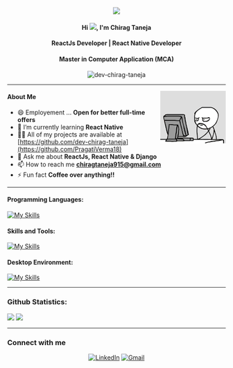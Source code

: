 <div align="center">
<img src="https://user-images.githubusercontent.com/42115530/92640221-9728ca00-f2fa-11ea-8994-c72b26e937de.gif" align="center"/>
</div>

<h4 align="center">Hi <img src="https://raw.githubusercontent.com/iampavangandhi/iampavangandhi/master/gifs/Hi.gif" width=40>, I'm Chirag Taneja</h4>
<h4 align="center">ReactJs Developer | React Native Developer</h4>
<h4 align="center">Master in Computer Application (MCA) </h4> 
<p align="center"><img src="https://komarev.com/ghpvc/?username=dev-chirag-taneja&label=Profile%20views&color=0e75b6&style=flat" alt="dev-chirag-taneja" /></p>
<hr>

<!-- Image -->
<img width="30%" align="right" alt="GIF" src="coder-1.gif" />
 
<!-- About Me -->
 #### About Me
- 😄 Employement ... **Open for better full-time offers**
- 🌱 I’m currently learning **React Native**
- 👨‍💻 All of my projects are available at [https://github.com/dev-chirag-taneja](https://github.com/PragatiVerma18)
- 💬 Ask me about **ReactJs, React Native & Django**
- 📫 How to reach me **chiragtaneja915@gmail.com**
- ⚡ Fun fact **Coffee over anything!!**
 
---

<!-- Languages, Frameworks and Tools -->
<h4>Programming Languages: </h4>
<p align="left">

[![My Skills](https://skillicons.dev/icons?i=python)](https://skillicons.dev)
</p>

<h4>Skills and Tools: </h4>
<p align="left">

[![My Skills](https://skillicons.dev/icons?i=html,css,js,bootstrap,tailwind,react,materialui,redux,python,django,mysql,git,github,heroku,firebase,graphql,netlify&perline=8)](https://skillicons.dev)
 
</p>

<h4>Desktop Environment: </h4>
<p align="left">

[![My Skills](https://skillicons.dev/icons?i=vscode,linux,discord,ubuntu&perline=8)](https://skillicons.dev)

</p>
<hr>

<!-- Github Statistics -->
### Github Statistics:
<p>
<img width="54%" src="https://github-readme-stats.vercel.app/api?username=dev-chirag-taneja&count_private=true&theme=dark&show_icons=true" />
<img width="45%" src="https://github-readme-stats.vercel.app/api/top-langs?username=dev-chirag-taneja&show_icons=true&count_private=true&theme=dark&locale=en&layout=compact&langs_count=5" />
</p>
<hr>

### Connect with me  
<div align="center">
<a  href="https://www.linkedin.com/in/chirag-taneja-b647981a4/" target="_blank"><img alt="LinkedIn" src="https://img.shields.io/badge/linkedin-%231E77B5.svg?&style=for-the-badge&logo=linkedin&logoColor=white" /></a>
<a href="mailto:chiragtaneja915@gmail.com"><img  alt="Gmail" src="https://img.shields.io/badge/Gmail-D14836?style=for-the-badge&logo=gmail&logoColor=white" />
</div> 
